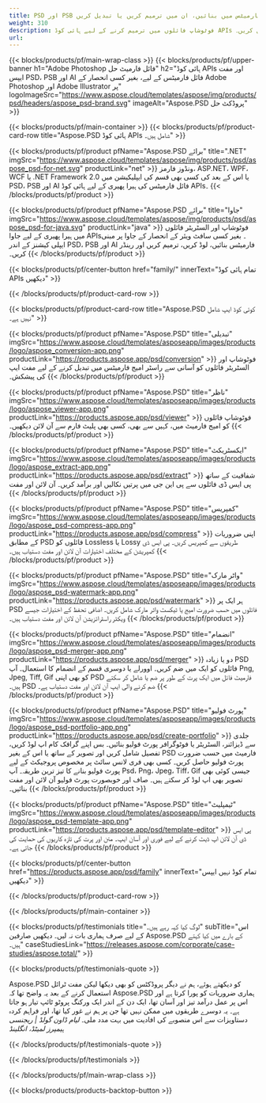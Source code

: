 ```yaml
---
title: PSD اور PSB فائلوں کو پی ڈی ایف اور امیج فارمیٹس میں بنائیں، ان میں ترمیم کریں یا تبدیل کریں
weight: 310
description: فوٹوشاپ فائلوں میں ترمیم کرنے کے لیے ہائی کوڈ APIs اور مفت ایپس۔ پرت کی خصوصیات کو اپ ڈیٹ کرنے کی صلاحیت، واٹر مارکس روٹیٹ اسکیل فلپ کراپ ڈیتھرنگ راسٹر کنورژن شامل کریں۔
url: 
---
```


{{< blocks/products/pf/main-wrap-class >}}
{{< blocks/products/pf/upper-banner h1="Adobe Photoshop فائل فارمیٹ حل" h2="ہائی کوڈ APIs اور مفت ایپس PSD، PSB اور AI فائل فارمیٹس کے لیے، بغیر کسی انحصار کے Adobe Photoshop اور Adobe Illustrator پر" logoImageSrc="https://www.aspose.cloud/templates/aspose/img/products/psd/headers/aspose_psd-brand.svg" imageAlt="Aspose.PSD پروڈکٹ حل" >}}

{{< blocks/products/pf/main-container >}}
{{< blocks/products/pf/product-card-row title="Aspose.PSD ہائی کوڈ APIs شامل ہیں۔" >}}

{{< blocks/products/pf/product pfName="Aspose.PSD برائے" title=".NET" imgSrc="https://www.aspose.cloud/templates/aspose/img/products/psd/aspose_psd-for-net.svg" productLink="net" >}}
ونڈوز فارمز، ASP.NET، WPF، WCF یا .NET Framework 2.0 یا اس کے بعد کی کسی بھی قسم کی ایپلیکیشن میں PSD، PSB اور AI فائل فارمیٹس کی ہیرا پھیری کے لیے ہائی کوڈ APIs۔
{{< /blocks/products/pf/product >}}

{{< blocks/products/pf/product pfName="Aspose.PSD برائے" title="جاوا" imgSrc="https://www.aspose.cloud/templates/aspose/img/products/psd/aspose_psd-for-java.svg" productLink="java" >}}
فوٹوشاپ اور السٹریٹر فائلوں میں ہیرا پھیری کے لیے جاوا APIs۔ بغیر کسی سافٹ ویئر کے انحصار کے جاوا پر مبنی ایپلی کیشنز کے اندر PSD، PSB اور AI فارمیٹس بنائیں، لوڈ کریں، ترمیم کریں اور رینڈر کریں۔
{{< /blocks/products/pf/product >}}

{{< blocks/products/pf/center-button href="family/" innerText="تمام ہائی کوڈ APIs دیکھیں" >}}

{{< /blocks/products/pf/product-card-row >}}

{{< blocks/products/pf/product-card-row title="Aspose.PSD کوئی کوڈ ایپ شامل نہیں ہے۔" >}}

{{< blocks/products/pf/product pfName="Aspose.PSD" title="تبدیلی" imgSrc="https://www.aspose.cloud/templates/asposeapp/images/products/logo/aspose_conversion-app.png" productLink="https://products.aspose.app/psd/conversion" >}}
فوٹوشاپ اور السٹریٹر فائلوں کو آسانی سے راسٹر امیج فارمیٹس میں تبدیل کرنے کے لیے مفت ایپ کی پیشکش۔
{{< /blocks/products/pf/product >}}

{{< blocks/products/pf/product pfName="Aspose.PSD" title="ناظر" imgSrc="https://www.aspose.cloud/templates/asposeapp/images/products/logo/aspose_viewer-app.png" productLink="https://products.aspose.app/psd/viewer" >}}
فوٹوشاپ فائلوں کو امیج فارمیٹ میں، کہیں سے بھی، کسی بھی پلیٹ فارم سے آن لائن دیکھیں۔
{{< /blocks/products/pf/product >}}

{{< blocks/products/pf/product pfName="Aspose.PSD" title="ایکسٹریکٹ" imgSrc="https://www.aspose.cloud/templates/asposeapp/images/products/logo/aspose_extract-app.png" productLink="https://products.aspose.app/psd/extract" >}}
شفافیت کے ساتھ پی ایس ڈی فائلوں سے پی این جی میں پرتیں نکالیں اور برآمد کریں۔ آن لائن اور مفت
{{< /blocks/products/pf/product >}}

{{< blocks/products/pf/product pfName="Aspose.PSD" title="کمپریس" imgSrc="https://www.aspose.cloud/templates/asposeapp/images/products/logo/aspose_psd-compress-app.png" productLink="https://products.aspose.app/psd/compress" >}}
اپنی ضروریات کے مطابق PSD فائلوں کو Lossless یا Lossy طریقوں سے کمپریس کریں۔ پی ایس ڈی کمپریشن کے مختلف اختیارات آن لائن اور مفت دستیاب ہیں۔
{{< /blocks/products/pf/product >}}

{{< blocks/products/pf/product pfName="Aspose.PSD" title="واٹر مارک" imgSrc="https://www.aspose.cloud/templates/asposeapp/images/products/logo/aspose_psd-watermark-app.png" productLink="https://products.aspose.app/psd/watermark" >}}
ہر ایک پر PSD فائلوں میں حسب ضرورت امیج یا ٹیکسٹ واٹر مارک شامل کریں۔ اضافی تحفظ کے اختیارات جیسے ویکٹر راسٹرائزیشن آن لائن اور مفت دستیاب ہیں۔
{{< /blocks/products/pf/product >}}

{{< blocks/products/pf/product pfName="Aspose.PSD" title="انضمام" imgSrc="https://www.aspose.cloud/templates/asposeapp/images/products/logo/aspose_psd-merger-app.png" productLink="https://products.aspose.app/psd/merger" >}}
دو یا زیادہ PSD فائلوں کو ایک میں ضم کریں۔ اوورلے یا دوسری قسم کے انضمام کا استعمال۔ آپ Png, Jpeg, Tiff, Gif کو بھی اپنی PSD فارمیٹ فائل میں ایک پرت کے طور پر ضم یا شامل کر سکتے ہیں۔ PSD ضم کرنے والی ایپ آن لائن اور مفت دستیاب ہے۔
{{< /blocks/products/pf/product >}}

{{< blocks/products/pf/product pfName="Aspose.PSD" title="پورٹ فولیو" imgSrc="https://www.aspose.cloud/templates/asposeapp/images/products/logo/aspose_psd-portfolio-app.png" productLink="https://products.aspose.app/psd/create-portfolio" >}}
جلدی سے ڈیزائنر، السٹریٹر یا فوٹوگرافر پورٹ فولیو بنائیں۔ بس اپنے گرافک کام اپ لوڈ کریں، تفصیل شامل کریں اور تصویر کے ساتھ یا اس کے بغیر PSD فارمیٹ میں حسب ضرورت پورٹ فولیو حاصل کریں۔ کسی بھی فری لانس سائٹ پر مخصوص پروجیکٹ کے لیے پورٹ فولیو بنانے کا تیز ترین طریقہ۔ آپ Psd، Png، Jpeg، Tiff، Gif جیسی کوئی بھی تصویر بھی اپ لوڈ کر سکتے ہیں۔ صاف اور خوبصورت پورٹ فولیو آن لائن اور مفت بنائیں۔
{{< /blocks/products/pf/product >}}

{{< blocks/products/pf/product pfName="Aspose.PSD" title="ٹیمپلیٹ" imgSrc="https://www.aspose.cloud/templates/asposeapp/images/products/logo/aspose_psd-template-app.png" productLink="https://products.aspose.app/psd/template-editor" >}}
پی ایس ڈی آن لائن اپ ڈیٹ کرنے کے لیے فوری اور آسان ایپ۔ متن اور پرت کی تازہ کاریوں کی حمایت کی جاتی ہے۔
{{< /blocks/products/pf/product >}}

{{< blocks/products/pf/center-button href="https://products.aspose.app/psd/family" innerText="تمام کوڈ نہیں ایپس دیکھیں" >}}

{{< /blocks/products/pf/product-card-row >}}

{{< /blocks/products/pf/main-container >}}

{{< blocks/products/pf/testimonials title="لوگ کیا کہہ رہے ہیں۔" subTitle="اس کے لیے صرف ہماری بات نہ لیں۔ دیکھیں صارفین Aspose.PSD کے بارے میں کیا کہتے ہیں۔" caseStudiesLink="https://releases.aspose.com/corporate/case-studies/aspose.total/" >}}

{{< blocks/products/pf/testimonials-quote >}}
<p class="first">
 Aspose.PSD کو دیکھتے ہوئے، ہم نے دیگر پروڈکٹس کو بھی دیکھا لیکن مفت ٹرائل استعمال کرنے کے بعد یہ واضح تھا کہ Aspose.PSD ہماری ضروریات کو پورا کرتا ہے اور اس پر عمل درآمد تیز اور آسان تھا، ایک دن کے اندر ایک ورکنگ پروٹو ٹائپ تیار ہو جاتا ہے۔ یہ دوسرے طریقوں میں ممکن نہیں تھا جن پر ہم نے غور کیا تھا، اور فراہم کردہ دستاویزات سے اس منصوبے کی افادیت میں بہت مدد ملی۔
 <em>
  لیام ڈاون گولڈ | ریجنسی ہیمپرز لمیٹڈ، انگلینڈ
 </em>
</p>

{{< /blocks/products/pf/testimonials-quote >}}

{{< /blocks/products/pf/testimonials >}}

{{< /blocks/products/pf/main-wrap-class >}}

{{< blocks/products/products-backtop-button >}}
